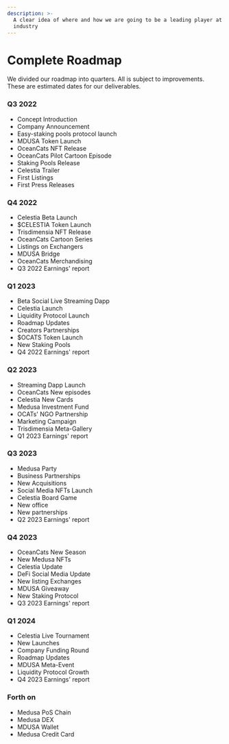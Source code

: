 ```yaml
---
description: >-
  A clear idea of where and how we are going to be a leading player at the DeFi
  industry
---
```


# Complete Roadmap

We divided our roadmap into quarters. All is subject to improvements. These are estimated dates for our deliverables.

### Q3 2022

* Concept Introduction
* &#x20;Company Announcement
* &#x20;Easy-staking pools protocol launch
* &#x20;MDUSA Token Launch
* &#x20;OceanCats NFT Release
* OceanCats Pilot Cartoon Episode
* &#x20;Staking Pools Release
* &#x20;Celestia Trailer
* &#x20;First Listings
* &#x20;First Press Releases

### Q4 2022

* Celestia Beta Launch
* $CELESTIA Token Launch&#x20;
* Trisdimensia NFT Release
* OceanCats Cartoon Series
* Listings on Exchangers
* MDUSA Bridge
* OceanCats Merchandising
* Q3 2022 Earnings' report



### Q1 2023

* Beta Social Live Streaming Dapp
* Celestia Launch
* Liquidity Protocol Launch
* Roadmap Updates
* Creators Partnerships
* $OCATS Token Launch
* New Staking Pools
* Q4 2022 Earnings' report

### Q2 2023

* Streaming Dapp Launch
* &#x20;OceanCats New episodes
* Celestia New Cards
* Medusa Investment Fund
* OCATs' NGO Partnership
* Marketing Campaign
* Trisdimensia Meta-Gallery
* Q1 2023 Earnings' report

### Q3 2023

* Medusa Party
* Business Partnerships
* New Acquisitions
* Social Media NFTs Launch
* Celestia Board Game
* New office
* New partnerships
* Q2 2023 Earnings' report

### Q4 2023

* OceanCats New Season
* New Medusa NFTs
* Celestia Update
* DeFi Social Media Update
* New listing Exchanges
* MDUSA Giveaway
* New Staking Protocol
* Q3 2023 Earnings' report

### Q1 2024

* Celestia Live Tournament
* New Launches
* Company Funding Round
* Roadmap Updates
* MDUSA Meta-Event
* Liquidity Protocol Growth
* Q4 2023 Earnings' report

### Forth on

* Medusa PoS Chain
* Medusa DEX
* MDUSA Wallet
* Medusa Credit Card

